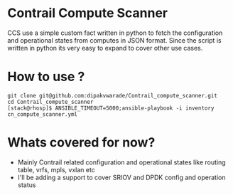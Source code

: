 # Contrail Compute Scanner

CCS use a simple custom fact written in python to fetch the configuration and operational states from computes in JSON format.
Since the script is written in python its very easy to expand to cover other use cases.



# How to use ?
```
git clone git@github.com:dipakvwarade/Contrail_compute_scanner.git
cd Contrail_compute_scanner
[stack@rhosp]$ ANSIBLE_TIMEOUT=5000;ansible-playbook -i inventory cn_compute_scanner.yml

```

# Whats covered for now?
- Mainly Contrail related configuration and operational states like routing table, vrfs, mpls, vxlan etc
- I'll be adding a support to cover SRIOV and DPDK config and operation status




